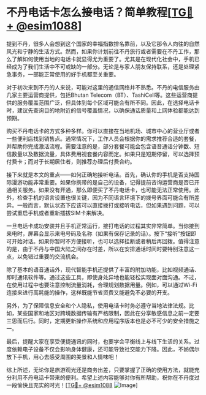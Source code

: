 # 不丹电话卡怎么接电话？简单教程[[TG💪+ @esim1088](https://t.me/s/esim1088)]

提到不丹，很多人会想到这个国家的幸福指数排名靠前，以及它那令人向往的自然风光和宁静的生活方式。然而，如果你计划前往不丹旅行或者需要在不丹工作，那么了解如何使用当地的电话卡就显得尤为重要了。尤其是在现代化社会中，手机已经成为了我们生活中不可或缺的一部分。无论是与家人朋友保持联系，还是处理紧急事务，一部能正常使用的好手机都至关重要。

对于初次来到不丹的人来说，可能对这里的通信网络并不熟悉。不丹的电信服务由几家主要运营商提供，包括Bhutan Telecom（BT）、TashiCell等。这些运营商提供的服务覆盖范围广泛，但具体到每个区域可能会有所不同。因此，在选择电话卡时，建议先查询目的地附近的信号覆盖情况，以确保通话质量和上网体验都能达到预期。

购买不丹电话卡的方式多种多样。你可以直接在当地机场、城市中心的营业厅或者一些便利店找到销售点。通常情况下，工作人员会根据你的需求推荐合适的套餐，并帮助你完成激活流程。需要注意的是，部分套餐可能会包含语音通话分钟数、短信数量以及数据流量，具体费用视套餐内容而定。如果只是短期停留，可以选择预付费卡；而对于长期居住者，则推荐办理后付费合约。

接下来就是本文的重点——如何正确地接听电话。首先，确认你的手机是否支持国际漫游功能非常重要。如果你携带的是自己的设备，记得提前咨询运营商是否已开通相关服务。如果没有开通，那么即便买了不丹电话卡，也可能无法正常使用。此外，检查手机的语言设置也很关键，因为不同语言环境下的拨号界面可能会有所差异。一般而言，默认状态下应该可以直接拨打或接听电话，但如果遇到问题，可以尝试重启手机或者重新插拔SIM卡来解决。

一旦电话卡成功安装并且手机正常运行，接打电话的过程其实非常简单。当你接到来电时，屏幕会显示来电号码及名称（如果有保存记录的话）。按下“接听”按钮即可开始对话。如果你暂时不方便接听，也可以选择挂断或者稍后再回拨。值得注意的是，由于不丹与中国大陆之间存在时差，所以在安排通话时间时要特别注意这一点，以免错过重要的交流机会。

除了基本的语音通话外，现代智能手机还提供了丰富的附加功能，比如视频通话、即时通讯软件等。通过这些工具，即使身处异地也能轻松实现面对面沟通。不过，在使用过程中也要注意控制流量消耗，合理规划数据用量。例如，可以通过Wi-Fi连接来进行高耗能的操作，这样既能节省资费又能避免不必要的开支。

另外，为了保障信息安全和个人隐私，使用电话卡时务必遵守当地法律法规。比如，某些国家和地区对跨境数据传输有严格限制，因此在分享敏感信息之前一定要三思而后行。同时，定期更新操作系统和应用程序版本也是必不可少的安全措施之一。

最后，提醒大家在享受便捷通讯的同时，也要学会平衡线上与线下生活的关系。过度依赖电子设备不仅会影响身体健康，还可能导致社交能力下降。因此，不妨偶尔放下手机，用心去感受周围的美景和人情味吧！

综上所述，无论你是旅游观光还是商务出差，只要掌握了正确的使用方法，就能充分利用不丹电话卡带来的便利。希望上述内容能够对你有所帮助，祝你在不丹度过一段愉快且充实的时光！[[TG💪+ @esim1088](https://t.me/s/esim1088) ![Image](https://i.postimg.cc/4NQfJmqS/Snipaste-2025-05-13-00-14-12.png)]